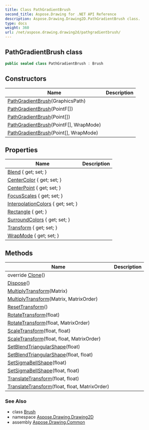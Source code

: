 ```yaml
---
title: Class PathGradientBrush
second_title: Aspose.Drawing for .NET API Reference
description: Aspose.Drawing.Drawing2D.PathGradientBrush class. 
type: docs
weight: 360
url: /net/aspose.drawing.drawing2d/pathgradientbrush/
---
```

## PathGradientBrush class

```csharp
public sealed class PathGradientBrush : Brush
```

## Constructors

| Name | Description |
| --- | --- |
| [PathGradientBrush](pathgradientbrush/#constructor)(GraphicsPath) |  |
| [PathGradientBrush](pathgradientbrush/#constructor_1)(PointF[]) |  |
| [PathGradientBrush](pathgradientbrush/#constructor_3)(Point[]) |  |
| [PathGradientBrush](pathgradientbrush/#constructor_2)(PointF[], WrapMode) |  |
| [PathGradientBrush](pathgradientbrush/#constructor_4)(Point[], WrapMode) |  |

## Properties

| Name | Description |
| --- | --- |
| [Blend](../../aspose.drawing.drawing2d/pathgradientbrush/blend/) { get; set; } |  |
| [CenterColor](../../aspose.drawing.drawing2d/pathgradientbrush/centercolor/) { get; set; } |  |
| [CenterPoint](../../aspose.drawing.drawing2d/pathgradientbrush/centerpoint/) { get; set; } |  |
| [FocusScales](../../aspose.drawing.drawing2d/pathgradientbrush/focusscales/) { get; set; } |  |
| [InterpolationColors](../../aspose.drawing.drawing2d/pathgradientbrush/interpolationcolors/) { get; set; } |  |
| [Rectangle](../../aspose.drawing.drawing2d/pathgradientbrush/rectangle/) { get; } |  |
| [SurroundColors](../../aspose.drawing.drawing2d/pathgradientbrush/surroundcolors/) { get; set; } |  |
| [Transform](../../aspose.drawing.drawing2d/pathgradientbrush/transform/) { get; set; } |  |
| [WrapMode](../../aspose.drawing.drawing2d/pathgradientbrush/wrapmode/) { get; set; } |  |

## Methods

| Name | Description |
| --- | --- |
| override [Clone](../../aspose.drawing.drawing2d/pathgradientbrush/clone/)() |  |
| [Dispose](../../aspose.drawing/brush/dispose/)() |  |
| [MultiplyTransform](../../aspose.drawing.drawing2d/pathgradientbrush/multiplytransform/#multiplytransform)(Matrix) |  |
| [MultiplyTransform](../../aspose.drawing.drawing2d/pathgradientbrush/multiplytransform/#multiplytransform_1)(Matrix, MatrixOrder) |  |
| [ResetTransform](../../aspose.drawing.drawing2d/pathgradientbrush/resettransform/)() |  |
| [RotateTransform](../../aspose.drawing.drawing2d/pathgradientbrush/rotatetransform/#rotatetransform)(float) |  |
| [RotateTransform](../../aspose.drawing.drawing2d/pathgradientbrush/rotatetransform/#rotatetransform_1)(float, MatrixOrder) |  |
| [ScaleTransform](../../aspose.drawing.drawing2d/pathgradientbrush/scaletransform/#scaletransform)(float, float) |  |
| [ScaleTransform](../../aspose.drawing.drawing2d/pathgradientbrush/scaletransform/#scaletransform_1)(float, float, MatrixOrder) |  |
| [SetBlendTriangularShape](../../aspose.drawing.drawing2d/pathgradientbrush/setblendtriangularshape/#setblendtriangularshape)(float) |  |
| [SetBlendTriangularShape](../../aspose.drawing.drawing2d/pathgradientbrush/setblendtriangularshape/#setblendtriangularshape_1)(float, float) |  |
| [SetSigmaBellShape](../../aspose.drawing.drawing2d/pathgradientbrush/setsigmabellshape/#setsigmabellshape)(float) |  |
| [SetSigmaBellShape](../../aspose.drawing.drawing2d/pathgradientbrush/setsigmabellshape/#setsigmabellshape_1)(float, float) |  |
| [TranslateTransform](../../aspose.drawing.drawing2d/pathgradientbrush/translatetransform/#translatetransform)(float, float) |  |
| [TranslateTransform](../../aspose.drawing.drawing2d/pathgradientbrush/translatetransform/#translatetransform_1)(float, float, MatrixOrder) |  |

### See Also

* class [Brush](../../aspose.drawing/brush/)
* namespace [Aspose.Drawing.Drawing2D](../../aspose.drawing.drawing2d/)
* assembly [Aspose.Drawing.Common](../../)


